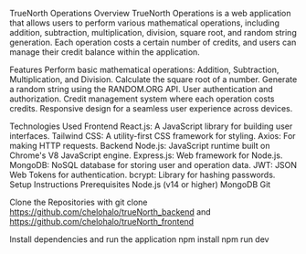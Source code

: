 TrueNorth Operations Overview TrueNorth Operations is a web application that allows users to perform various mathematical operations, including addition, subtraction, multiplication, division, square root, and random string generation. Each operation costs a certain number of credits, and users can manage their credit balance within the application.

Features Perform basic mathematical operations: Addition, Subtraction, Multiplication, and Division. Calculate the square root of a number. Generate a random string using the RANDOM.ORG API. User authentication and authorization. Credit management system where each operation costs credits. Responsive design for a seamless user experience across devices.

Technologies Used Frontend React.js: A JavaScript library for building user interfaces. Tailwind CSS: A utility-first CSS framework for styling. Axios: For making HTTP requests. Backend Node.js: JavaScript runtime built on Chrome's V8 JavaScript engine. Express.js: Web framework for Node.js. MongoDB: NoSQL database for storing user and operation data. JWT: JSON Web Tokens for authentication. bcrypt: Library for hashing passwords. Setup Instructions Prerequisites Node.js (v14 or higher) MongoDB Git

Clone the Repositories with git clone https://github.com/chelohalo/trueNorth_backend and https://github.com/chelohalo/trueNorth_frontend

Install dependencies and run the application npm install npm run dev
